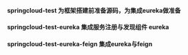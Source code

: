 #### springcloud-test 为框架搭建前准备源码，为集成eureka做准备 
#### springcloud-test-eureka 集成服务注册与发现组件 eureka
#### springcloud-test-eureka-feign 集成eureka与feign
